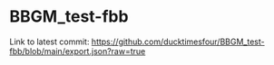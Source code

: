# BBGM_test-fbb
Link to latest commit: https://github.com/ducktimesfour/BBGM_test-fbb/blob/main/export.json?raw=true
